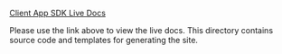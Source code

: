 [Client App SDK Live Docs](https://developer.mypurecloud.com/api/client-apps/sdk.html)

Please use the link above to view the live docs.  This directory contains source code and templates for generating the site.
